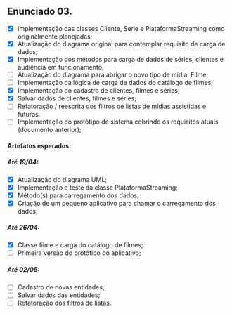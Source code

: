 <!-- ## Enunciado 01.

- [x] a) implementar as classes conforme validação do diagrama inicial
- [x] b) atualizar o diagrama para o requisito de leitura
- [x] c) implementar os códigos para leitura e testar seu funcionamento

### Entregas
##### Até 12/04:
- [x] Implementação e teste de Cliente e Série
##### Até 19/04:
- [x] Atualização do diagrama UML
- [x] Implementação e teste da classe PlataformaStreaming;
- [x] Método(s) para carregamento dos dados;
- [x] Criação de um pequeno aplicativo para chamar o carregamento dos dados;
##### Até 26/04:
- [x] Requisitos ainda não priorizados;
##### Até 02/05:
- [x] Requisitos ainda não priorizados;

## Enunciado 02.

- [x] Implementação das classes Cliente, Serie e PlataformaStreaming como originalmente planejadas;
- [ ] Atualização do diagrama original para contemplar requisito de carga de dados;
- [x] Implementação dos métodos para carga de dados de séries, clientes e audiência funcionamento;
- [ ] Atualização do diagrama para abrigar o novo tipo de mídia: Filme;
- [ ] Implementação da lógica de carga de dados do catálogo de filmes;
- [ ] Implementação do protótipo de sistema cobrindo os requisitos atuais (documento anterior).

### Entregas
##### Até 19/04:
- [ ] Atualização do diagrama UML;
- [x] Implementação e teste da classe PlataformaStreaming;
- [x] Método(s) para carregamento dos dados;
- [x] Criação de um pequeno aplicativo para chamar o carregamento dos dados;
##### Até 26/04:
- [ ] Classe filme e carga do catálogo de filmes;
- [ ] Primeira versão do protótipo do aplicativo;
##### Até 02/05:
- [x] Requisitos ainda não priorizados; -->

## Enunciado 03.

- [x] implementação das classes Cliente, Serie e PlataformaStreaming como originalmente planejadas;
- [x] Atualização do diagrama original para contemplar requisito de carga de dados;
- [x] Implementação dos métodos para carga de dados de séries, clientes e audiência em funcionamento;
- [ ] Atualização do diagrama para abrigar o novo tipo de mídia: Filme;
- [ ] Implementação da lógica de carga de dados do catálogo de filmes;
- [x] Implementação do cadastro de clientes, filmes e séries;
- [x] Salvar dados de clientes, filmes e séries;
- [ ] Refatoração / reescrita dos filtros de listas de mídias assistidas e futuras.
- [ ] Implementação do protótipo de sistema cobrindo os requisitos atuais (documento anterior);

#### Artefatos esperados:
##### Até 19/04:

- [x] Atualização do diagrama UML;
- [x] Implementação e teste da classe PlataformaStreaming;
- [x] Método(s) para carregamento dos dados;
- [x] Criação de um pequeno aplicativo para chamar o carregamento dos dados;
##### Até 26/04:
- [x] Classe filme e carga do catálogo de filmes;
- [ ] Primeira versão do protótipo do aplicativo;
##### Até 02/05:
- [ ] Cadastro de novas entidades;
- [ ] Salvar dados das entidades;
- [ ] Refatoração dos filtros de listas.
